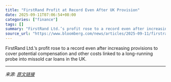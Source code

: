 ```yaml
---
title: "FirstRand Profit at Record Even After UK Provision"
date: 2025-09-11T07:06:54+08:00
categories: ["finance"]
tags: []
summary: "FirstRand Ltd.’s profit rose to a record even after increasing provisions to cover potential compensation and other costs linked to a long-running probe into missold car loans in the UK."
source_url: "https://www.bloomberg.com/news/articles/2025-09-11/firstrand-profit-at-record-even-after-169-million-uk-provision"
---
```


FirstRand Ltd.’s profit rose to a record even after increasing provisions to cover potential compensation and other costs linked to a long-running probe into missold car loans in the UK.

---

*来源: [原文链接](https://www.bloomberg.com/news/articles/2025-09-11/firstrand-profit-at-record-even-after-169-million-uk-provision)*
